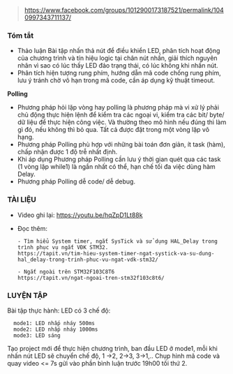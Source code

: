 > https://www.facebook.com/groups/1012900173187521/permalink/1040997343711137/

### Tóm tắt
- Thảo luận Bài tập nhấn thả nút để điều khiển LED, phân tích hoạt động của chương trình và tín hiệu logic tại chân nút nhấn, giải thích nguyên nhân vì sao có lúc thấy LED đảo trạng thái, có lúc không khi nhấn nút.
- Phân tích hiện tượng rung phím, hướng dẫn mã code chống rung phím, lưu ý tránh chờ vô hạn trong mã code, cần áp dụng kỹ thuật timeout.

**Polling** 

+ Phương pháp hỏi lặp vòng hay polling là phương pháp mà vi xử lý phải chủ động thực hiện lệnh để kiểm tra các ngoại vi, kiểm tra các bit/ byte/ dữ liệu để thực hiện công việc. Và thường theo mô hình nếu đúng thì làm gì đó, nếu không thì bỏ qua. Tất cả được đặt trong một vòng lặp vô hạng.
+ Phương pháp Polling phù hợp với những bài toán đơn giản, ít task (hàm), chấp nhận được 1 độ trễ nhất định.
+ Khi áp dụng Phương pháp Polling cần lưu ý thời gian quét qua các task (1 vòng lặp while1) là ngắn nhất có thể, hạn chế tối đa việc dùng hàm Delay.
+ Phương pháp Polling dễ code/ dễ debug.
  
### TÀI LIỆU
- Video ghi lại: https://youtu.be/hqZpD1Lt88k
- Đọc thêm:
  
      - Tìm hiểu System timer, ngắt SysTick và sử dụng HAL_Delay trong trình phục vụ ngắt VĐK STM32.
      https://tapit.vn/tim-hieu-system-timer-ngat-systick-va-su-dung-hal_delay-trong-trinh-phuc-vu-ngat-vdk-stm32/
  
      - Ngắt ngoài trên STM32F103C8T6
      https://tapit.vn/ngat-ngoai-tren-stm32f103c8t6/

### LUYỆN TẬP
Bài tập thực hành:
LED có 3 chế độ:

      mode1: LED nhấp nháy 500ms
      mode2: LED nhấp nháy 1000ms
      mode3: LED sáng
      
Tạo project mới để thực hiện chương trình, ban đầu LED ở mode1, mỗi khi nhấn nút LED sẽ chuyển chế độ, 1 ->2, 2->3, 3->1,..
Chụp hình mã code và quay video <= 7s gửi vào phần bình luận trước 19h00 tối thứ 2.
